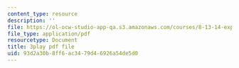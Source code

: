 ```yaml
---
content_type: resource
description: ''
file: https://ol-ocw-studio-app-qa.s3.amazonaws.com/courses/8-13-14-experimental-physics-i-ii-junior-lab-fall-2016-spring-2017/93d2a30b8ff6ac3479d46926a54de5d0_XLuIf68TJBI.pdf
file_type: application/pdf
resourcetype: Document
title: 3play pdf file
uid: 93d2a30b-8ff6-ac34-79d4-6926a54de5d0
---
```

